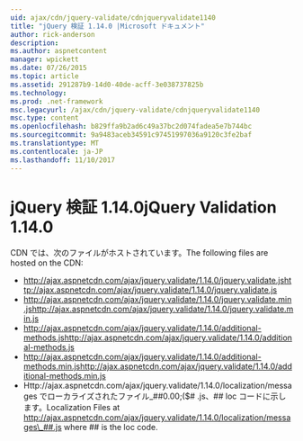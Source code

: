 ```yaml
---
uid: ajax/cdn/jquery-validate/cdnjqueryvalidate1140
title: "jQuery 検証 1.14.0 |Microsoft ドキュメント"
author: rick-anderson
description: 
ms.author: aspnetcontent
manager: wpickett
ms.date: 07/26/2015
ms.topic: article
ms.assetid: 291287b9-14d0-40de-acff-3e038737825b
ms.technology: 
ms.prod: .net-framework
msc.legacyurl: /ajax/cdn/jquery-validate/cdnjqueryvalidate1140
msc.type: content
ms.openlocfilehash: b829ffa9b2ad6c49a37bc2d074fadea5e7b744bc
ms.sourcegitcommit: 9a9483aceb34591c97451997036a9120c3fe2baf
ms.translationtype: MT
ms.contentlocale: ja-JP
ms.lasthandoff: 11/10/2017
---
```

<a name="jquery-validation-1140"></a><span data-ttu-id="4f9bf-102">jQuery 検証 1.14.0</span><span class="sxs-lookup"><span data-stu-id="4f9bf-102">jQuery Validation 1.14.0</span></span>
====================
<span data-ttu-id="4f9bf-103">CDN では、次のファイルがホストされています。</span><span class="sxs-lookup"><span data-stu-id="4f9bf-103">The following files are hosted on the CDN:</span></span>

- <span data-ttu-id="4f9bf-104">http://ajax.aspnetcdn.com/ajax/jquery.validate/1.14.0/jquery.validate.js</span><span class="sxs-lookup"><span data-stu-id="4f9bf-104">http://ajax.aspnetcdn.com/ajax/jquery.validate/1.14.0/jquery.validate.js</span></span>
- <span data-ttu-id="4f9bf-105">http://ajax.aspnetcdn.com/ajax/jquery.validate/1.14.0/jquery.validate.min.js</span><span class="sxs-lookup"><span data-stu-id="4f9bf-105">http://ajax.aspnetcdn.com/ajax/jquery.validate/1.14.0/jquery.validate.min.js</span></span>
- <span data-ttu-id="4f9bf-106">http://ajax.aspnetcdn.com/ajax/jquery.validate/1.14.0/additional-methods.js</span><span class="sxs-lookup"><span data-stu-id="4f9bf-106">http://ajax.aspnetcdn.com/ajax/jquery.validate/1.14.0/additional-methods.js</span></span>
- <span data-ttu-id="4f9bf-107">http://ajax.aspnetcdn.com/ajax/jquery.validate/1.14.0/additional-methods.min.js</span><span class="sxs-lookup"><span data-stu-id="4f9bf-107">http://ajax.aspnetcdn.com/ajax/jquery.validate/1.14.0/additional-methods.min.js</span></span>
- <span data-ttu-id="4f9bf-108">Http://ajax.aspnetcdn.com/ajax/jquery.validate/1.14.0/localization/messages でローカライズされたファイル\_##0.00;($# .js、## loc コードに示します。</span><span class="sxs-lookup"><span data-stu-id="4f9bf-108">Localization Files at http://ajax.aspnetcdn.com/ajax/jquery.validate/1.14.0/localization/messages\_##.js where ## is the loc code.</span></span>
